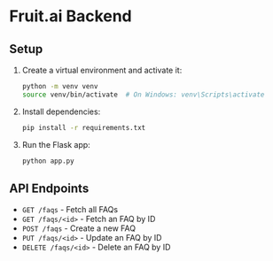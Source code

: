 # Fruit.ai Backend

## Setup

1. Create a virtual environment and activate it:

    ```bash
    python -m venv venv
    source venv/bin/activate  # On Windows: venv\Scripts\activate
    ```

2. Install dependencies:

    ```bash
    pip install -r requirements.txt
    ```

3. Run the Flask app:

    ```bash
    python app.py
    ```

## API Endpoints

- `GET /faqs` - Fetch all FAQs
- `GET /faqs/<id>` - Fetch an FAQ by ID
- `POST /faqs` - Create a new FAQ
- `PUT /faqs/<id>` - Update an FAQ by ID
- `DELETE /faqs/<id>` - Delete an FAQ by ID
